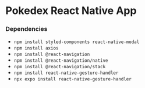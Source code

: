 # Pokedex React Native App

### Dependencies
- `npm install styled-components react-native-modal`
- `npm install axios`
- `npm install @react-navigation`
- `npm install @react-navigation/native`
- `npm install @react-navigation/stack`
- `npm install react-native-gesture-handler`
- `npx expo install react-native-gesture-handler`